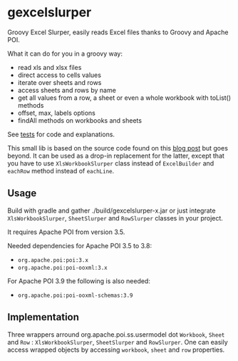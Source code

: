 gexcelslurper
=============

Groovy Excel Slurper, easily reads Excel files thanks to Groovy and Apache POI.

What it can do for you in a groovy way:
* read xls and xlsx files
* direct access to cells values
* iterate over sheets and rows
* access sheets and rows by name
* get all values from a row, a sheet or even a whole workbook with toList() methods
* offset, max, labels options
* findAll methods on workbooks and sheets

See [tests](https://github.com/florent-blanvillain/gexcelslurper/blob/master/test/org/gexcelslurper/ExcelSlurperTest.groovy) for code and explanations.

This small lib is based on the source code found on this [blog post](http://www.technipelago.se/content/technipelago/blog/44) but goes beyond.
It can be used as a drop-in replacement for the latter, except that you have to use `XlsWorkbookSlurper` class instead of `ExcelBuilder` and `eachRow` method instead of `eachLine`.

## Usage

Build with gradle and gather ./build/gexcelslurper-x.jar or just integrate `XlsWorkbookSlurper`, `SheetSlurper` and `RowSlurper` classes in your project.

It requires Apache POI from version 3.5.

Needed dependencies for Apache POI 3.5 to 3.8:
* `org.apache.poi:poi:3.x`
* `org.apache.poi:poi-ooxml:3.x`

For Apache POI 3.9 the following is also needed:
* `org.apache.poi:poi-ooxml-schemas:3.9`

## Implementation

Three wrappers arround org.apache.poi.ss.usermodel dot `Workbook`, `Sheet` and `Row` : `XlsWorkbookSlurper`, `SheetSlurper` and `RowSlurper`.
One can easily access wrapped objects by accessing `workbook`, `sheet` and `row` properties.



